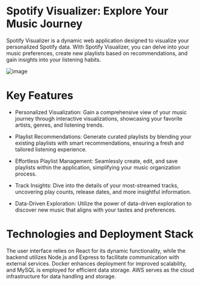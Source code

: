 # Spotify Visualizer: Explore Your Music Journey

Spotify Visualizer is a dynamic web application designed to visualize your personalized Spotify data. With Spotify Visualizer, you can delve into your music preferences, create new playlists based on recommendations, and gain insights into your listening habits.

![image](https://raw.githubusercontent.com/pprahas/Spotify-Visualizer/main/screenshot.png)

# Key Features

- Personalized Visualization: Gain a comprehensive view of your music journey through interactive visualizations, showcasing your favorite artists, genres, and listening trends.

- Playlist Recommendations: Generate curated playlists by blending your existing playlists with smart recommendations, ensuring a fresh and tailored listening experience.

- Effortless Playlist Management: Seamlessly create, edit, and save playlists within the application, simplifying your music organization process.

- Track Insights: Dive into the details of your most-streamed tracks, uncovering play counts, release dates, and more insightful information.

- Data-Driven Exploration: Utilize the power of data-driven exploration to discover new music that aligns with your tastes and preferences.

# Technologies and Deployment Stack

The user interface relies on React for its dynamic functionality, while the backend utilizes Node.js and Express to facilitate communication with external services. Docker enhances deployment for improved scalability, and MySQL is employed for efficient data storage. AWS serves as the cloud infrastructure for data handling and storage.

